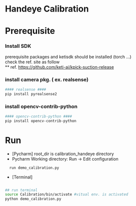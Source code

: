 # Handeye Calibration

# Prerequisite
### Install SDK
prerequisite packages and ketisdk should be installed (torch ...)   
check the ref. site as follow   
** ref. https://github.com/keti-ai/kpick-suction-release

### install camera pkg. ( ex. realsense)
```sh
#### realsense ####
pip install pyrealsense2
```
### install opencv-contrib-python
```sh
#### opencv-contrib-python ####
pip install opencv-contrib-python
```
# Run 
* [Pycharm] root_dir is calibration_handeye directory
* Pycharm Working directory: Run -> Edit configuration
```sh
  run demo_calibration.py
```
* [Terminal] 
```sh

## run terminal
source Calibration/bin/activate #vitual env. is activated 
python demo_calibration.py
```
